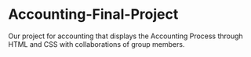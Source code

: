 # Accounting-Final-Project
Our project for accounting that displays the Accounting Process through HTML and CSS with collaborations of group members.
